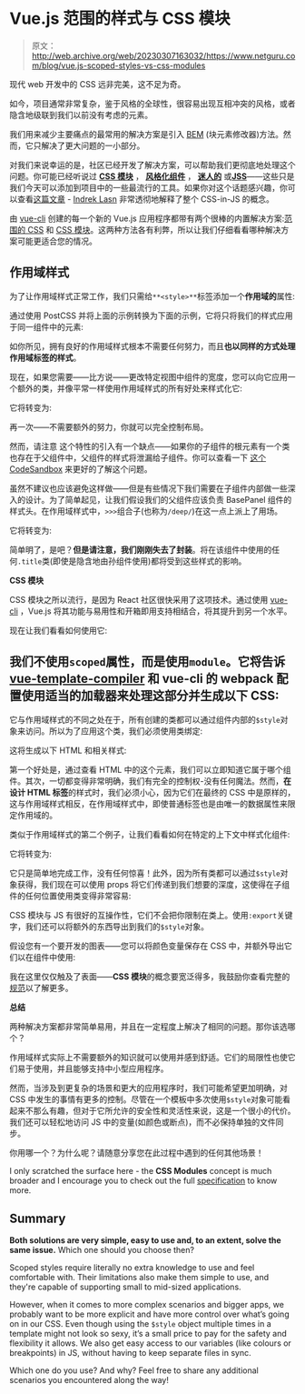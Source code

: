 # Vue.js 范围的样式与 CSS 模块

> 原文：<http://web.archive.org/web/20230307163032/https://www.netguru.com/blog/vue.js-scoped-styles-vs-css-modules>

 现代 web 开发中的 CSS 远非完美，这不足为奇。

如今，项目通常非常复杂，鉴于风格的全球性，很容易出现互相冲突的风格，或者隐含地级联到我们以前没有考虑的元素。

我们用来减少主要痛点的最常用的解决方案是引入 [BEM](http://web.archive.org/web/20230220193706/http://getbem.com/) (块元素修改器)方法。然而，它只解决了更大问题的一小部分。

对我们来说幸运的是，社区已经开发了解决方案，可以帮助我们更彻底地处理这个问题。你可能已经听说过 [**CSS 模块**](http://web.archive.org/web/20230220193706/https://github.com/css-modules/css-modules) ， **[风格化组件](http://web.archive.org/web/20230220193706/https://www.styled-components.com/)** ， **[迷人的](http://web.archive.org/web/20230220193706/https://github.com/paypal/glamorous)** 或[**JSS**](http://web.archive.org/web/20230220193706/http://cssinjs.org/)——这些只是我们今天可以添加到项目中的一些最流行的工具。如果你对这个话题感兴趣，你可以查看[这篇文章](http://web.archive.org/web/20230220193706/https://hackernoon.com/all-you-need-to-know-about-css-in-js-984a72d48ebc) - [Indrek Lasn](http://web.archive.org/web/20230220193706/https://twitter.com/lasnindrek) 非常透彻地解释了整个 CSS-in-JS 的概念。

由 [vue-cli](http://web.archive.org/web/20230220193706/https://cli.vuejs.org/) 创建的每一个新的 Vue.js 应用程序都带有两个很棒的内置解决方案:[范围的 CSS](http://web.archive.org/web/20230220193706/https://vue-loader.vuejs.org/guide/scoped-css.html#scoped-css) 和 [CSS 模块](http://web.archive.org/web/20230220193706/https://vue-loader.vuejs.org/guide/css-modules.html#css-modules)。这两种方法各有利弊，所以让我们仔细看看哪种解决方案可能更适合您的情况。

## **作用域样式**

为了让作用域样式正常工作，我们只需给`**<style>**`标签添加一个**作用域的**属性:

通过使用 PostCSS 并将上面的示例转换为下面的示例，它将只将我们的样式应用于同一组件中的元素:

如你所见，拥有良好的作用域样式根本不需要任何努力，而且**也以同样的方式处理作用域标签的样式**。

现在，如果您需要——比方说——更改特定视图中组件的宽度，您可以向它应用一个额外的类，并像平常一样使用作用域样式的所有好处来样式化它:

它将转变为:

再一次——不需要额外的努力，你就可以完全控制布局。

然而，请注意 这个特性的引入有一个缺点——如果你的子组件的根元素有一个类也存在于父组件中，父组件的样式将泄漏给子组件。你可以查看一下 [这个 CodeSandbox](http://web.archive.org/web/20230220193706/https://codesandbox.io/s/l9340n5x99) 来更好的了解这个问题。

虽然不建议也应该避免这样做——但是有些情况下我们需要在子组件内部做一些深入的设计。为了简单起见，让我们假设我们的父组件应该负责 BasePanel 组件的样式头。在作用域样式中，`>>>`组合子(也称为`/deep/`)在这一点上派上了用场。

它将转变为:

简单明了，是吧？**但是请注意，我们刚刚失去了封装**。将在该组件中使用的任何`.title`类(即使是隐含地由孙组件使用)都将受到这些样式的影响。

**CSS 模块**

CSS 模块之所以流行，是因为 React 社区很快采用了这项技术。通过使用 [vue-cli](http://web.archive.org/web/20230220193706/https://cli.vuejs.org/) ，Vue.js 将其功能与易用性和开箱即用支持相结合，将其提升到另一个水平。

现在让我们看看如何使用它:

## 我们不使用`scoped`属性，而是使用`module`。它将告诉 [vue-template-compiler](http://web.archive.org/web/20230220193706/https://github.com/vuejs/vue/tree/dev/packages/vue-template-compiler#readme) 和 vue-cli 的 webpack 配置使用适当的加载器来处理这部分并生成以下 CSS:

它与作用域样式的不同之处在于，所有创建的类都可以通过组件内部的`$style`对象来访问。所以为了应用这个类，我们必须使用类绑定:

这将生成以下 HTML 和相关样式:

第一个好处是，通过查看 HTML 中的这个元素，我们可以立即知道它属于哪个组件。其次，一切都变得非常明确，我们有完全的控制权-没有任何魔法。然而，**在设计 HTML 标签**的样式时，我们必须小心，因为它们在最终的 CSS 中是原样的，这与作用域样式相反，在作用域样式中，即使普通标签也是由唯一的数据属性来限定作用域的。

类似于作用域样式的第二个例子，让我们看看如何在特定的上下文中样式化组件:

它将转变为:

它只是简单地完成工作，没有任何惊喜！此外，因为所有类都可以通过`$style`对象获得，我们现在可以使用 props 将它们传递到我们想要的深度，这使得在子组件的任何位置使用类变得非常容易:

CSS 模块与 JS 有很好的互操作性，它们不会把你限制在类上。使用`:export`关键字，我们还可以将额外的东西导出到我们的`$style`对象。

假设您有一个要开发的图表——您可以将颜色变量保存在 CSS 中，并额外导出它们以在组件中使用:

我在这里仅仅触及了表面——**CSS 模块**的概念要宽泛得多，我鼓励你查看完整的[规范](http://web.archive.org/web/20230220193706/https://github.com/css-modules/css-modules)以了解更多。

**总结**

两种解决方案都非常简单易用，并且在一定程度上解决了相同的问题。那你该选哪个？

作用域样式实际上不需要额外的知识就可以使用并感到舒适。它们的局限性也使它们易于使用，并且能够支持中小型应用程序。

然而，当涉及到更复杂的场景和更大的应用程序时，我们可能希望更加明确，对 CSS 中发生的事情有更多的控制。尽管在一个模板中多次使用`$style`对象可能看起来不那么有趣，但对于它所允许的安全性和灵活性来说，这是一个很小的代价。我们还可以轻松地访问 JS 中的变量(如颜色或断点)，而不必保持单独的文件同步。

你用哪一个？为什么呢？请随意分享您在此过程中遇到的任何其他场景！

I only scratched the surface here - the **CSS Modules** concept is much broader and I encourage you to check out the full [specification](http://web.archive.org/web/20230220193706/https://github.com/css-modules/css-modules) to know more.

## **Summary**

**Both solutions are very simple, easy to use and, to an extent, solve the same issue.** Which one should you choose then?

Scoped styles require literally no extra knowledge to use and feel comfortable with. Their limitations also make them simple to use, and they're capable of supporting small to mid-sized applications.

However, when it comes to more complex scenarios and bigger apps, we probably want to be more explicit and have more control over what’s going on in our CSS. Even though using the `$style` object multiple times in a template might not look so sexy, it’s a small price to pay for the safety and flexibility it allows. We also get easy access to our variables (like colours or breakpoints) in JS, without having to keep separate files in sync.

Which one do you use? And why? Feel free to share any additional scenarios you encountered along the way!